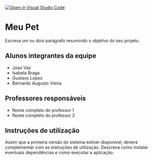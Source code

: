 [![Open in Visual Studio Code](https://classroom.github.com/assets/open-in-vscode-718a45dd9cf7e7f842a935f5ebbe5719a5e09af4491e668f4dbf3b35d5cca122.svg)](https://classroom.github.com/online_ide?assignment_repo_id=10860903&assignment_repo_type=AssignmentRepo)
# Meu Pet
Escreva um ou dois  parágrafo resumindo o objetivo do seu projeto.

## Alunos integrantes da equipe

* Joao Vaz
* Isabela Braga
* Gustavo Lopes
* Bernardo Augusto Vieira

## Professores responsáveis

* Nome completo do professor 1
* Nome completo do professor 2

## Instruções de utilização

Assim que a primeira versão do sistema estiver disponível, deverá complementar com as instruções de utilização. Descreva como instalar eventuais dependências e como executar a aplicação.
